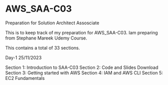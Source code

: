 # AWS_SAA-C03
Preparation for Solution Architect Assosciate


This is to keep track of my preparation for AWS_SAA-C03.
Iam preparing from Stephane Mareek Udemy Course.

This contains a total of 33 sections.

Day-1 25/11/2023

Section 1: Introduction to SAA-C03
Section 2: Code and Slides Download
Section 3: Getting started with AWS
Section 4: IAM and AWS CLI
Section 5: EC2 Fundamentals